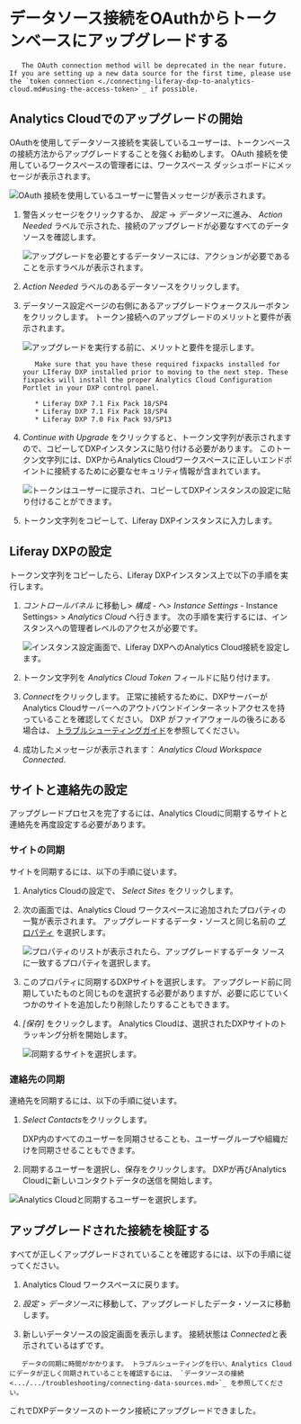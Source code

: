 # データソース接続をOAuthからトークンベースにアップグレードする

``` warning::
   The OAuth connection method will be deprecated in the near future. If you are setting up a new data source for the first time, please use the `token connection <./connecting-liferay-dxp-to-analytics-cloud.md#using-the-access-token>`_ if possible.
```

## Analytics Cloudでのアップグレードの開始

OAuthを使用してデータソース接続を実装しているユーザーは、トークンベースの接続方法からアップグレードすることを強くお勧めします。 OAuth 接続を使用しているワークスペースの管理者には、ワークスペース ダッシュボードにメッセージが表示されます。

![OAuth 接続を使用しているユーザーに警告メッセージが表示されます。](upgrading-a-data-source-connection-from-oauth-to-token-based/images/01.png)

1.  警告メッセージをクリックするか、 *設定* -> *データソース*に進み、 *Action Needed* ラベルで示された、接続のアップグレードが必要なすべてのデータ ソースを確認します。

    ![アップグレードを必要とするデータソースには、アクションが必要であることを示すラベルが表示されます。](upgrading-a-data-source-connection-from-oauth-to-token-based/images/02.png)

2.  *Action Needed* ラベルのあるデータソースをクリックします。

3.  データソース設定ページの右側にあるアップグレードウォークスルーボタンをクリックします。 トークン接続へのアップグレードのメリットと要件が表示されます。

    ![アップグレードを実行する前に、メリットと要件を提示します。](upgrading-a-data-source-connection-from-oauth-to-token-based/images/03.png)

    ``` important::
       Make sure that you have these required fixpacks installed for your LIferay DXP installed prior to moving to the next step. These fixpacks will install the proper Analytics Cloud Configuration Portlet in your DXP control panel.

       * Liferay DXP 7.1 Fix Pack 18/SP4
       * Liferay DXP 7.1 Fix Pack 18/SP4
       * Liferay DXP 7.0 Fix Pack 93/SP13
    ```

4.  *Continue with Upgrade* をクリックすると、トークン文字列が表示されますので、コピーしてDXPインスタンスに貼り付ける必要があります。 このトークン文字列には、DXPからAnalytics Cloudワークスペースに正しいエンドポイントに接続するために必要なセキュリティ情報が含まれています。

    ![トークンはユーザーに提示され、コピーしてDXPインスタンスの設定に貼り付けることができます。](upgrading-a-data-source-connection-from-oauth-to-token-based/images/04.png)

5.  トークン文字列をコピーして、Liferay DXPインスタンスに入力します。

## Liferay DXPの設定

トークン文字列をコピーしたら、Liferay DXPインスタンス上で以下の手順を実行します。

1.  *コントロールパネル* に移動し> *構成* - へ> *Instance Settings* - Instance Settings> > *Analytics Cloud* へ行きます。 次の手順を実行するには、インスタンスへの管理者レベルのアクセスが必要です。

    ![インスタンス設定画面で、Liferay DXPへのAnalytics Cloud接続を設定します。](upgrading-a-data-source-connection-from-oauth-to-token-based/images/05.png)

2.  トークン文字列を *Analytics Cloud Token* フィールドに貼り付けます。

3.  *Connect*をクリックします。 正常に接続するために、DXPサーバーがAnalytics Cloudサーバーへのアウトバウンドインターネットアクセスを持っていることを確認してください。 DXP がファイアウォールの後ろにある場合は、 [トラブルシューティングガイド](../../troubleshooting/connecting-data-sources.md)を参照してください。

4.  成功したメッセージが表示されます： *Analytics Cloud Workspace Connected*.

## サイトと連絡先の設定

アップグレードプロセスを完了するには、Analytics Cloudに同期するサイトと連絡先を再度設定する必要があります。

### サイトの同期

サイトを同期するには、以下の手順に従います。

1.  Analytics Cloudの設定で、 *Select Sites* をクリックします。

2.  次の画面では、Analytics Cloud ワークスペースに追加されたプロパティの一覧が表示されます。 アップグレードするデータ・ソースと同じ名前の [プロパティ](./tracking-sites-and-individuals-using-properties.md) を選択します。

    ![プロパティのリストが表示されたら、アップグレードするデータ ソースに一致するプロパティを選択します。](upgrading-a-data-source-connection-from-oauth-to-token-based/images/06.png)

3.  このプロパティに同期するDXPサイトを選択します。 アップグレード前に同期していたものと同じものを選択する必要がありますが、必要に応じていくつかのサイトを追加したり削除したりすることもできます。

4.  *[保存]* をクリックします。 Analytics Cloudは、選択されたDXPサイトのトラッキング分析を開始します。

    ![同期するサイトを選択します。](upgrading-a-data-source-connection-from-oauth-to-token-based/images/07.png)

### 連絡先の同期

連絡先を同期するには、以下の手順に従います。

1.  *Select Contacts*をクリックします。

    DXP内のすべてのユーザーを同期させることも、ユーザーグループや組織だけを同期させることもできます。

2.  同期するユーザーを選択し、保存をクリックします。 DXPが再びAnalytics Cloudに新しいコンタクトデータの送信を開始します。

![Analytics Cloudと同期するユーザーを選択します。](upgrading-a-data-source-connection-from-oauth-to-token-based/images/08.png)

## アップグレードされた接続を検証する

すべてが正しくアップグレードされていることを確認するには、以下の手順に従ってください。

1.  Analytics Cloud ワークスペースに戻ります。

2.  *設定* > *データソース*に移動して、アップグレードしたデータ・ソースに移動します。

3.  新しいデータソースの設定画面を表示します。 接続状態は *Connected*と表示されているはずです。

<!-- end list -->

``` note::
   データの同期に時間がかかります。 トラブルシューティングを行い、Analytics Cloudにデータが正しく同期されていることを確認するには、 `データソースの接続 <.../.../troubleshooting/connecting-data-sources.md>`_ を参照してください。
```

これでDXPデータソースのトークン接続にアップグレードできました。
